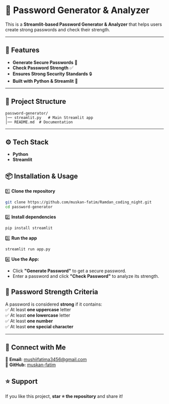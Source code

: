 # 🔐 Password Generator & Analyzer  

This is a **Streamlit-based Password Generator & Analyzer** that helps users create strong passwords and check their strength.  

---

## 🚀 Features  
- **Generate Secure Passwords** 🔑  
- **Check Password Strength** ✅  
- **Ensures Strong Security Standards** 🔒  
- **Built with Python & Streamlit** 🐍  

---

## 📂 Project Structure  

```
password-generator/
│── streamlit.py   # Main Streamlit app
│── README.md  # Documentation
```

---

## ⚙️ Tech Stack  
- **Python**  
- **Streamlit**
 

## 📦 Installation & Usage  

1️⃣ **Clone the repository**  
```sh
git clone https://github.com/muskan-fatim/Ramdan_coding_night.git
cd password-generator
```

2️⃣ **Install dependencies**  
```sh
pip install streamlit
```

3️⃣ **Run the app**  
```sh
streamlit run app.py
```

4️⃣ **Use the App:**  
- Click **"Generate Password"** to get a secure password.  
- Enter a password and click **"Check Password"** to analyze its strength.  


## 🎯 Password Strength Criteria  
A password is considered **strong** if it contains:  
✅ At least **one uppercase** letter  
✅ At least **one lowercase** letter  
✅ At least **one number**  
✅ At least **one special character**  

---

## 📩 Connect with Me  
📧 **Email:** mushiifatima3456@gmail.com  
🐙 **GitHub:** [muskan-fatim](https://github.com/muskan-fatim)  

## ⭐ Support  
If you like this project, **star ⭐ the repository** and share it!  
